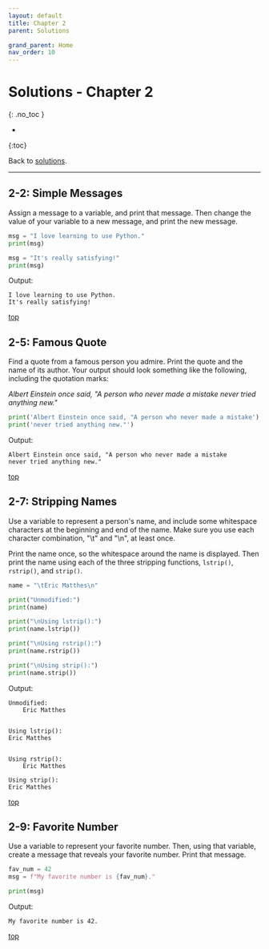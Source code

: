 ```yaml
---
layout: default
title: Chapter 2
parent: Solutions

grand_parent: Home
nav_order: 10
---
```


# Solutions - Chapter 2
{: .no_toc }

* 
{:toc}

Back to [solutions](../solutions).

---

## 2-2: Simple Messages

Assign a message to a variable, and print that message. Then change the value of your variable to a new message, and print the new message.

```python
msg = "I love learning to use Python."
print(msg)

msg = "It's really satisfying!"
print(msg)
```

Output:

```
I love learning to use Python.
It's really satisfying!
```

[top](#top)

## 2-5: Famous Quote

Find a quote from a famous person you admire. Print the quote and the name of its author. Your output should look something like the following, including the quotation marks:

*Albert Einstein once said, "A person who never made a mistake never tried anything new."*

```python
print('Albert Einstein once said, "A person who never made a mistake')
print('never tried anything new."')
```

Output:

```
Albert Einstein once said, "A person who never made a mistake
never tried anything new."
```

[top](#top)

## 2-7: Stripping Names

Use a variable to represent a person's name, and include some whitespace characters at the beginning and end of the name. Make sure you use each character combination, "\t" and "\n", at least once.

Print the name once, so the whitespace around the name is displayed. Then print the name using each of the three stripping functions, `lstrip()`, `rstrip()`, and `strip()`.

```python
name = "\tEric Matthes\n"

print("Unmodified:")
print(name)

print("\nUsing lstrip():")
print(name.lstrip())

print("\nUsing rstrip():")
print(name.rstrip())

print("\nUsing strip():")
print(name.strip())
```

Output:

```
Unmodified:
    Eric Matthes


Using lstrip():
Eric Matthes


Using rstrip():
    Eric Matthes

Using strip():
Eric Matthes
```

[top](#top)

## 2-9: Favorite Number

Use a variable to represent your favorite number. Then, using that variable, create a message that reveals your favorite number. Print that message.

```python
fav_num = 42
msg = f"My favorite number is {fav_num}."

print(msg)
```

Output:

```
My favorite number is 42.
```

[top](#top)

